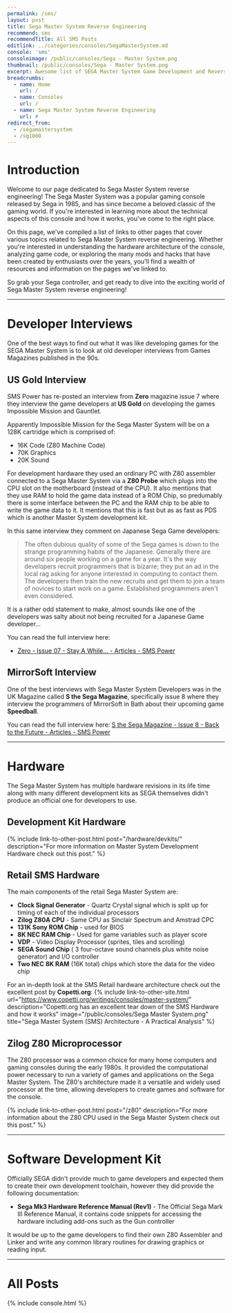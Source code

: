 ```yaml
---
permalink: /sms/
layout: post
title: Sega Master System Reverse Engineering
recommend: sms
recommendTitle: All SMS Posts
editlink: ../categories/consoles/SegaMasterSystem.md
console: 'sms'
consoleimage: /public/consoles/Sega - Master System.png
thumbnail: /public/consoles/Sega - Master System.png
excerpt: Awesome list of SEGA Master System Game Development and Reverse Engineering information
breadcrumbs:
  - name: Home
    url: /
  - name: Consoles
    url: /
  - name: Sega Master System Reverse Engineering
    url: #
redirect_from:
  - /segamastersystem
  - /sg1000 
---
```


# Introduction
Welcome to our page dedicated to Sega Master System reverse engineering! The Sega Master System was a popular gaming console released by Sega in 1985, and has since become a beloved classic of the gaming world. If you're interested in learning more about the technical aspects of this console and how it works, you've come to the right place. 

On this page, we've compiled a list of links to other pages that cover various topics related to Sega Master System reverse engineering. Whether you're interested in understanding the hardware architecture of the console, analyzing game code, or exploring the many mods and hacks that have been created by enthusiasts over the years, you'll find a wealth of resources and information on the pages we've linked to. 

So grab your Sega controller, and get ready to dive into the exciting world of Sega Master System reverse engineering!

---
# Developer Interviews
One of the best ways to find out what it was like developing games for the SEGA Master System is to look at old developer interviews from Games Magazines published in the 90s.

## US Gold Interview
SMS Power has re-posted an interview from **Zero** magazine issue 7 where they interview the game developers at **US Gold** on developing the games Impossible Mission and Gauntlet.

Apparently Impossible Mission for the Sega Master System will be on a 128K cartridge which is comprised of:
* 16K Code (Z80 Machine Code)
* 70K Graphics
* 20K Sound

For development hardware they used an ordinary PC with Z80 assembler connected to a Sega Master System via a **Z80 Probe** which plugs into the CPU slot on the motherboard (instead of the CPU). It also mentions that they use RAM to hold the game data instead of a ROM Chip, so predumably there is some interface between the PC and the RAM chip to be able to write the game data to it. It mentions that this is fast but as as fast as PDS which is another Master System development kit.

In this same interview they comment on Japanese Sega Game developers:
> The often dubious quality of some of the Sega games is down to the strange programming habits of the Japanese. Generally there are around six people working on a game for a year. It's the way developers recruit programmers that is bizarre; they put an ad in the local rag asking for anyone interested in computing to contact them. The developers then train the new recruits and get them to join a team of novices to start work on a game. Established programmers aren't even considered.

It is a rather odd statement to make, almost sounds like one of the developers was salty about not being recruited for a Japanese Game developer...

You can read the full interview here:
* [Zero - Issue 07 - Stay A While... - Articles - SMS Power](https://www.smspower.org/Articles/Zero-Issue07-StayAWhile)

## MirrorSoft Interview
One of the best interviews with Sega Master System Developers was in the UK Magazine called **S the Sega Magazine**, specifically issue 8 where they interview the programmers of MirrorSoft in Bath about their upcoming game **Speedball**.

You can read the full interview here:
[S the Sega Magazine - Issue 8 - Back to the Future - Articles - SMS Power](https://www.smspower.org/Articles/STheSegaMagazine-Issue8-BackToTheFuture)

---
# Hardware
The Sega Master System has multiple hardware revisions in its life time along with many different development kits as SEGA themselves didn't produce an official one for developers to use.

## Development Kit Hardware
{% include link-to-other-post.html post="/hardware/devkits/" description="For more information on Master System Development Hardware check out this post." %}

## Retail SMS Hardware
The main components of the retail Sega Master System are:
* **Clock Signal Generator** - Quartz Crystal signal which is split up for timing of each of the individual processors
* **Zilog Z80A CPU** - Same CPU as Sinclair Spectrum and Amstrad CPC
* **131K Sony ROM Chip** - used for BIOS
* **8K NEC RAM Chip** - Used for game variables such as player score
* **VDP** - Video Display Processor (sprites, tiles and scrolling)
* **SEGA Sound Chip** ( 3 four-octave sound channels plus white noise generator) and I/O controller
* **Two NEC 8K RAM** (16K total) chips which store the data for the video chip

For an in-depth look at the SMS Retail hardware architecture check out the excellent post by **Copetti.org**:
{% include link-to-other-site.html url="https://www.copetti.org/writings/consoles/master-system/" description="Copetti.org has an excellent tear down of the SMS Hardware and how it works" image="/public/consoles/Sega Master System.png" title="Sega Master System (SMS) Architecture - A Practical Analysis" %}

## Zilog Z80 Microprocessor
The Z80 processor was a common choice for many home computers and gaming consoles during the early 1980s. It provided the computational power necessary to run a variety of games and applications on the Sega Master System. The Z80's architecture made it a versatile and widely used processor at the time, allowing developers to create games and software for the console.

{% include link-to-other-post.html post="/z80" description="For more information about the Z80 CPU used in the Sega Master System check out this post." %}

---
# Software Development Kit
Officially SEGA didn't provide much to game developers and expected them to create their own development toolchain, however they did provide the following documentation:
* **Sega Mk3 Hardware Reference Manual (Rev1)** - The Official Sega Mark III Reference Manual, it contains code snippets for accessing the hardware including add-ons such as the Gun controller

It would be up to the game developers to find their own Z80 Assembler and Linker and write any common library routines for drawing graphics or reading input.

---
# All Posts

<div>

{% include console.html %}
  
</div>
